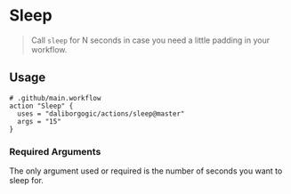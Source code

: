 # Sleep 

> Call `sleep` for N seconds in case you need a little
padding in your workflow.

## Usage

```
# .github/main.workflow
action "Sleep" {
  uses = "daliborgogic/actions/sleep@master"
  args = "15"
}
```

### Required Arguments

The only argument used or required is the number of seconds you want to sleep for.